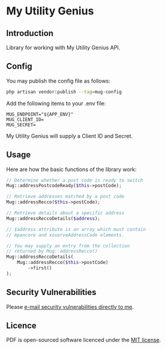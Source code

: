 # My Utility Genius

## Introduction

Library for working with My Utility Genius API.

## Config

You may publish the config file as follows:

```bash
php artisan vendor:publish --tag=mug-config
```

Add the following items to your .env file:

```dotenv
MUG_ENDPOINT="${APP_ENV}"
MUG_CLIENT_ID=
MUG_SECRET=
```

My Utility Genius will supply a Client ID and Secret.

## Usage

Here are how the basic functions of the library work:

```php
// Determine whether a post code is ready to switch
Mug::addressPostcodeReady($this->postCode);

// Retrieve addresses matched by a post code
Mug::addressRecco($this->postCode);

// Retrieve details about a specific address
Mug::addressReccoDetails($address);

// $address attribute is an array which must contain
// mpancore and xoserveAddressCode elements.

// You may supply an entry from the collection
// returned by Mug::addressRecco()
Mug::addressReccoDetails(
    Mug::addressRecco($this->postCode)
        ->first()
);

```

## Security Vulnerabilities

Please [e-mail security vulnerabilities directly to me](mailto:matt@mralston.co.uk).

## Licence

PDF is open-sourced software licenced under the [MIT license](LICENSE.md).

